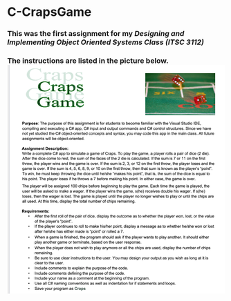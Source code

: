 # C-CrapsGame
### This was the first assignment for my *Designing and Implementing Object Oriented Systems Class (ITSC 3112)*
### The instructions are listed in the picture below. ![Screenshot](screenshot.png)
